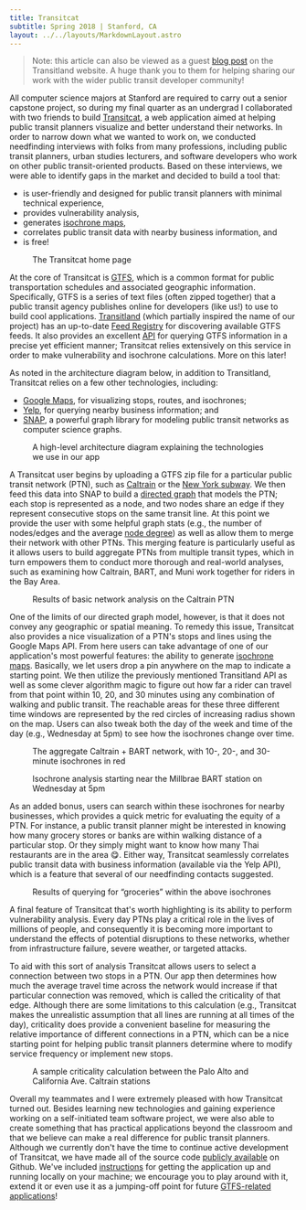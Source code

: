 ```yaml
---
title: Transitcat
subtitle: Spring 2018 | Stanford, CA
layout: ../../layouts/MarkdownLayout.astro
---
```


> Note: this article can also be viewed as a guest [blog post](https://transit.land/news/2018/10/09/transitcat.html) on the Transitland website. A huge thank you to them for helping sharing our work with the wider public transit developer community!

All computer science majors at Stanford are required to carry out a senior capstone project, so during my final quarter as an undergrad I collaborated with two friends to build [Transitcat](https://github.com/aaronaquino/transitcat), a web application aimed at helping public transit planners visualize and better understand their networks. In order to narrow down what we wanted to work on, we conducted needfinding interviews with folks from many professions, including public transit planners, urban studies lecturers, and software developers who work on other public transit-oriented products. Based on these interviews, we were able to identify gaps in the market and decided to build a tool that:

- is user-friendly and designed for public transit planners with minimal technical experience,
- provides vulnerability analysis,
- generates [isochrone maps](https://en.wikipedia.org/wiki/Isochrone_map),
- correlates public transit data with nearby business information, and
- is free!

<figure>
    <img src="/assets/hacker/transitcat_home_2000.png"
            srcset="/assets/hacker/transitcat_home_200.png 200w, /assets/hacker/transitcat_home_400.png 400w, /assets/hacker/transitcat_home_800.png 800w, /assets/hacker/transitcat_home_1000.png 1000w, /assets/hacker/transitcat_home_2000.png 2000w"
            sizes="(min-width: 1000px) 700px, (min-width: 650px) 70vw, (min-width: 500px) 75vw, 80vw"
            alt="">
    <figcaption>The Transitcat home page</figcaption>
</figure>

At the core of Transitcat is [GTFS](https://developers.google.com/transit/gtfs/), which is a common format for public transportation schedules and associated geographic information. Specifically, GTFS is a series of text files (often zipped together) that a public transit agency publishes online for developers (like us!) to use to build cool applications. [Transitland](https://transit.land) (which partially inspired the name of our project) has an up-to-date [Feed Registry](https://transit.land/feed-registry) for discovering available GTFS feeds. It also provides an excellent [API](https://transit.land/documentation/datastore/api-endpoints.html) for querying GTFS information in a precise yet efficient manner; Transitcat relies extensively on this service in order to make vulnerability and isochrone calculations. More on this later!

As noted in the architecture diagram below, in addition to Transitland, Transitcat relies on a few other technologies, including:

- [Google Maps](https://developers.google.com/maps/documentation/javascript/tutorial), for visualizing stops, routes, and isochrones;
- [Yelp](https://www.yelp.com/fusion), for querying nearby business information; and
- [SNAP](https://snap.stanford.edu/snappy/), a powerful graph library for modeling public transit networks as computer science graphs.

<figure>
    <img src="/assets/hacker/architecture_diagram_960.png"
            srcset="/assets/hacker/architecture_diagram_200.png 200w, /assets/hacker/architecture_diagram_400.png 400w, /assets/hacker/architecture_diagram_800.png 800w, /assets/hacker/architecture_diagram_960.png 960w"
            sizes="(min-width: 1000px) 700px, (min-width: 650px) 60vw, (min-width: 500px) 75vw, 80vw"
            alt="">
    <figcaption>A high-level architecture diagram explaining the technologies we use in our app</figcaption>
</figure>

A Transitcat user begins by uploading a GTFS zip file for a particular public transit network (PTN), such as [Caltrain](https://transit.land/feed-registry/operators/o-9q9-caltrain) or the [New York subway](https://transit.land/feed-registry/operators/o-dr5r-nyct). We then feed this data into SNAP to build a [directed graph](https://en.wikipedia.org/wiki/Directed_graph) that models the PTN; each stop is represented as a node, and two nodes share an edge if they represent consecutive stops on the same transit line. At this point we provide the user with some helpful graph stats (e.g., the number of nodes/edges and the average [node degree](https://en.wikipedia.org/wiki/Degree_(graph_theory))) as well as allow them to merge their network with other PTNs. This merging feature is particularly useful as it allows users to build aggregate PTNs from multiple transit types, which in turn empowers them to conduct more thorough and real-world analyses, such as examining how Caltrain, BART, and Muni work together for riders in the Bay Area.

<figure>
    <img src="/assets/hacker/transitcat_graph_model_2000.png"
            srcset="/assets/hacker/transitcat_graph_model_200.png 200w, /assets/hacker/transitcat_graph_model_400.png 400w, /assets/hacker/transitcat_graph_model_800.png 800w, /assets/hacker/transitcat_graph_model_1000.png 1000w, /assets/hacker/transitcat_graph_model_2000.png 2000w"
            sizes="(min-width: 1000px) 700px, (min-width: 650px) 70vw, (min-width: 500px) 75vw, 80vw"
            alt="">
    <figcaption>Results of basic network analysis on the Caltrain PTN</figcaption>
</figure>

One of the limits of our directed graph model, however, is that it does not convey any geographic or spatial meaning. To remedy this issue, Transitcat also provides a nice visualization of a PTN's stops and lines using the Google Maps API. From here users can take advantage of one of our application's most powerful features: the ability to generate [isochrone maps](https://en.wikipedia.org/wiki/Isochrone_map). Basically, we let users drop a pin anywhere on the map to indicate a starting point. We then utilize the previously mentioned Transitland API as well as some clever algorithm magic to figure out how far a rider can travel from that point within 10, 20, and 30 minutes using any combination of walking and public transit. The reachable areas for these three different time windows are represented by the red circles of increasing radius shown on the map. Users can also tweak both the day of the week and time of the day (e.g., Wednesday at 5pm) to see how the isochrones change over time.

<figure>
    <img src="/assets/hacker/transitcat_google_maps_view_2000.png"
            srcset="/assets/hacker/transitcat_google_maps_view_200.png 200w, /assets/hacker/transitcat_google_maps_view_400.png 400w, /assets/hacker/transitcat_google_maps_view_800.png 800w, /assets/hacker/transitcat_google_maps_view_1000.png 1000w, /assets/hacker/transitcat_google_maps_view_2000.png 2000w"
            sizes="(min-width: 1000px) 700px, (min-width: 650px) 70vw, (min-width: 500px) 75vw, 80vw"
            alt="">
    <figcaption>The aggregate Caltrain + BART network, with 10-, 20-, and 30-minute isochrones in red</figcaption>
</figure>
<figure>
    <img src="/assets/hacker/transitcat_isochrones_2000.png"
            srcset="/assets/hacker/transitcat_isochrones_200.png 200w, /assets/hacker/transitcat_isochrones_400.png 400w, /assets/hacker/transitcat_isochrones_800.png 800w, /assets/hacker/transitcat_isochrones_1000.png 1000w, /assets/hacker/transitcat_isochrones_2000.png 2000w"
            sizes="(min-width: 1000px) 700px, (min-width: 650px) 70vw, (min-width: 500px) 75vw, 80vw"
            alt="">
    <figcaption>Isochrone analysis starting near the Millbrae BART station on Wednesday at 5pm</figcaption>
</figure>

As an added bonus, users can search within these isochrones for nearby businesses, which provides a quick metric for evaluating the equity of a PTN. For instance, a public transit planner might be interested in knowing how many grocery stores or banks are within walking distance of a particular stop. Or they simply might want to know how many Thai restaurants are in the area 😋. Either way, Transitcat seamlessly correlates public transit data with business information (available via the Yelp API), which is a feature that several of our needfinding contacts suggested.

<figure>
    <img src="/assets/hacker/transitcat_yelp_2000.png"
            srcset="/assets/hacker/transitcat_yelp_200.png 200w, /assets/hacker/transitcat_yelp_400.png 400w, /assets/hacker/transitcat_yelp_800.png 800w, /assets/hacker/transitcat_yelp_1000.png 1000w, /assets/hacker/transitcat_yelp_2000.png 2000w"
            sizes="(min-width: 1000px) 700px, (min-width: 650px) 70vw, (min-width: 500px) 75vw, 80vw"
            alt="">
    <figcaption>Results of querying for &ldquo;groceries&rdquo; within the above isochrones</figcaption>
</figure>

A final feature of Transitcat that's worth highlighting is its ability to perform vulnerability analysis. Every day PTNs play a critical role in the lives of millions of people, and consequently it is becoming more important to understand the effects of potential disruptions to these networks, whether from infrastructure failure, severe weather, or targeted attacks.

To aid with this sort of analysis Transitcat allows users to select a connection between two stops in a PTN. Our app then determines how much the average travel time across the network would increase if that particular connection was removed, which is called the criticality of that edge. Although there are some limitations to this calculation (e.g., Transitcat makes the unrealistic assumption that all lines are running at all times of the day), criticality does provide a convenient baseline for measuring the relative importance of different connections in a PTN, which can be a nice starting point for helping public transit planners determine where to modify service frequency or implement new stops.

<figure>
    <img src="/assets/hacker/transitcat_criticality_2000.png"
            srcset="/assets/hacker/transitcat_criticality_200.png 200w, /assets/hacker/transitcat_criticality_400.png 400w, /assets/hacker/transitcat_criticality_800.png 800w, /assets/hacker/transitcat_criticality_1000.png 1000w, /assets/hacker/transitcat_criticality_2000.png 2000w"
            sizes="(min-width: 1000px) 700px, (min-width: 650px) 70vw, (min-width: 500px) 75vw, 80vw"
            alt="">
    <figcaption>A sample criticality calculation between the Palo Alto and California Ave. Caltrain stations</figcaption>
</figure>

Overall my teammates and I were extremely pleased with how Transitcat turned out. Besides learning new technologies and gaining experience working on a self-initiated team software project, we were also able to create something that has practical applications beyond the classroom and that we believe can make a real difference for public transit planners. Although we currently don't have the time to continue active development of Transitcat, we have made all of the source code [publicly available](https://github.com/aaronaquino/transitcat) on Github. We've included [instructions](https://github.com/aaronaquino/transitcat/blob/master/README.md#getting-transitcat-running) for getting the application up and running locally on your machine; we encourage you to play around with it, extend it or even use it as a jumping-off point for future [GTFS-related applications](https://github.com/CUTR-at-USF/awesome-transit#gtfs)!

